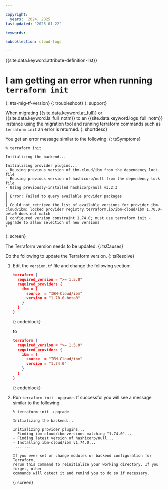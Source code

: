 ```yaml
---

copyright:
  years:  2024, 2025
lastupdated: "2025-01-22"

keywords:

subcollection: cloud-logs

---
```



{{site.data.keyword.attribute-definition-list}}

# I am getting an error when running `terraform init`
{: #ts-mig-tf-version}
{: troubleshoot}
{: support}

When migrating {{site.data.keyword.at_full}} or {{site.data.keyword.la_full_notm}} to an {{site.data.keyword.logs_full_notm}} instance using the migration tool and running terraform commands such as `terraform init` an error is returned.
{: shortdesc}

You get an error message similar to the following:
{: tsSymptoms}

```text
% terraform init

Initializing the backend...

Initializing provider plugins...
- Reusing previous version of ibm-cloud/ibm from the dependency lock file
- Reusing previous version of hashicorp/null from the dependency lock file
- Using previously-installed hashicorp/null v3.2.3
╷
│ Error: Failed to query available provider packages
│
│ Could not retrieve the list of available versions for provider ibm-cloud/ibm: locked provider registry.terraform.io/ibm-cloud/ibm 1.70.0-beta0 does not match
│ configured version constraint 1.74.0; must use terraform init -upgrade to allow selection of new versions
╵
```
{: screen}

The Terraform version needs to be updated.
{: tsCauses}

Do the following to update the Terraform version.
{: tsResolve}

1. Edit the `version.tf` file and change the following section:

   ```json
   terraform {
     required_version = ">= 1.5.0"
     required_providers {
       ibm = {
         source  = "IBM-Cloud/ibm"
         version = "1.70.0-beta0"
       }
     }
   }
   ```
   {: codeblock}

   to

   ```json
   terraform {
     required_version = ">= 1.5.0"
     required_providers {
       ibm = {
         source  = "IBM-Cloud/ibm"
         version = "1.74.0"
       }
     }
   }
   ```
   {: codeblock}

2. Run `terraform init -upgrade`. If successful you will see a message similar to the following:

   ```text
   % terraform init -upgrade

   Initializing the backend...

   Initializing provider plugins...
   - Finding ibm-cloud/ibm versions matching "1.74.0"...
   - Finding latest version of hashicorp/null...
   - Installing ibm-cloud/ibm v1.74.0...
   .........

   If you ever set or change modules or backend configuration for Terraform,
   rerun this command to reinitialize your working directory. If you forget, other
   commands will detect it and remind you to do so if necessary.
   ```
   {: screen}

